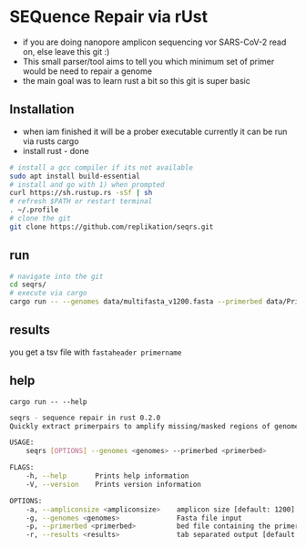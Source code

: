 # SEQuence Repair via rUst
* if you are doing nanopore amplicon sequencing vor SARS-CoV-2 read on, else leave this git :)
* This small parser/tool aims to tell you which minimum set of primer would be need to repair a genome
* the main goal was to learn rust a bit so this git is super basic

## Installation
* when iam finished it will be a prober executable currently it can be run via rusts cargo
* install rust - done

```bash
# install a gcc compiler if its not available
sudo apt install build-essential
# install and go with 1) when prompted
curl https://sh.rustup.rs -sSf | sh
# refresh $PATH or restart terminal
. ~/.profile
# clone the git
git clone https://github.com/replikation/seqrs.git
```     

## run

````bash
# navigate into the git
cd seqrs/
# execute via cargo
cargo run -- --genomes data/multifasta_v1200.fasta --primerbed data/Primerfiles/V1200/nCoV-2019.bed --results results.txt
````

## results
you get a tsv file with `fastaheader primername`

## help

`cargo run -- --help`

````bash
seqrs - sequence repair in rust 0.2.0
Quickly extract primerpairs to amplify missing/masked regions of genomes.

USAGE:
    seqrs [OPTIONS] --genomes <genomes> --primerbed <primerbed>

FLAGS:
    -h, --help       Prints help information
    -V, --version    Prints version information

OPTIONS:
    -a, --ampliconsize <ampliconsize>    amplicon size [default: 1200]
    -g, --genomes <genomes>              Fasta file input
    -p, --primerbed <primerbed>          bed file containing the primer infos
    -r, --results <results>              tab separated output [default: results.tsv]
````